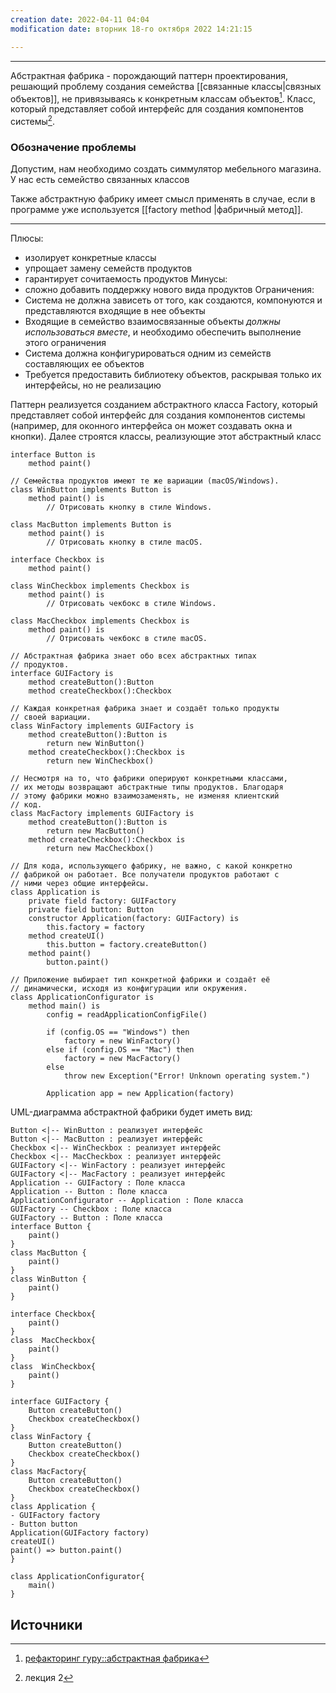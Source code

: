 ```yaml
---
creation date: 2022-04-11 04:04
modification date: вторник 18-го октября 2022 14:21:15

---
```


---
Абстрактная фабрика - порождающий паттерн проектирования, решающий проблему создания семейства [[связанные классы|связных объектов]], не привязываясь к конкретным классам объектов[^1]. Класс, который представляет собой интерфейс для создания компонентов системы[^2].


### Обозначение проблемы

Допустим, нам необходимо создать симмулятор мебельного магазина. У нас есть семейство связанных классов

Также абстрактную фабрику имеет смысл применять в случае, если в программе уже используется [[factory method |фабричный метод]]. 

---
Плюсы: 
* изолирует конкретные классы 
* упрощает замену семейств продуктов
* гарантирует сочитаемость продуктов
Минусы: 
* сложно добавить поддержку нового вида продуктов
Ограничения: 
* Система не должна зависеть от того, как создаются, компонуются и представляются входящие в нее объекты
* Входящие в семейство взаимосвязанные объекты *должны использоваться вместе*, и  необходимо обеспечить выполнение этого ограничения
* Система должна конфигурироваться одним из семейств составляющих ее объектов 
* Требуется предоставить библиотеку объектов, раскрывая только их интерфейсы, но не реализацию

Паттерн реализуется созданием абстрактного класса Factory, который представляет собой интерфейс для создания компонентов системы (например, для оконного интерфейса он может создавать окна и кнопки). Далее строятся классы, реализующие этот абстрактный класс
```
interface Button is
    method paint()

// Семейства продуктов имеют те же вариации (macOS/Windows).
class WinButton implements Button is
    method paint() is
        // Отрисовать кнопку в стиле Windows.

class MacButton implements Button is
    method paint() is
        // Отрисовать кнопку в стиле macOS.

interface Checkbox is
    method paint()

class WinCheckbox implements Checkbox is
    method paint() is
        // Отрисовать чекбокс в стиле Windows.

class MacCheckbox implements Checkbox is
    method paint() is
        // Отрисовать чекбокс в стиле macOS.

// Абстрактная фабрика знает обо всех абстрактных типах
// продуктов.
interface GUIFactory is
    method createButton():Button
    method createCheckbox():Checkbox

// Каждая конкретная фабрика знает и создаёт только продукты
// своей вариации.
class WinFactory implements GUIFactory is
    method createButton():Button is
        return new WinButton()
    method createCheckbox():Checkbox is
        return new WinCheckbox()

// Несмотря на то, что фабрики оперируют конкретными классами,
// их методы возвращают абстрактные типы продуктов. Благодаря
// этому фабрики можно взаимозаменять, не изменяя клиентский
// код.
class MacFactory implements GUIFactory is
    method createButton():Button is
        return new MacButton()
    method createCheckbox():Checkbox is
        return new MacCheckbox()

// Для кода, использующего фабрику, не важно, с какой конкретно
// фабрикой он работает. Все получатели продуктов работают с
// ними через общие интерфейсы.
class Application is
    private field factory: GUIFactory
    private field button: Button
    constructor Application(factory: GUIFactory) is
        this.factory = factory
    method createUI()
        this.button = factory.createButton()
    method paint()
        button.paint()

// Приложение выбирает тип конкретной фабрики и создаёт её
// динамически, исходя из конфигурации или окружения.
class ApplicationConfigurator is
    method main() is
        config = readApplicationConfigFile()

        if (config.OS == "Windows") then
            factory = new WinFactory()
        else if (config.OS == "Mac") then
            factory = new MacFactory()
        else
            throw new Exception("Error! Unknown operating system.")

        Application app = new Application(factory)
```

UML-диаграмма абстрактной фабрики будет иметь вид: 
```plantuml
Button <|-- WinButton : реализует интерфейс
Button <|-- MacButton : реализует интерфейс
Checkbox <|-- WinCheckbox : реализует интерфейс
Checkbox <|-- MacCheckbox : реализует интерфейс
GUIFactory <|-- WinFactory : реализует интерфейс
GUIFactory <|-- MacFactory : реализует интерфейс
Application -- GUIFactory : Поле класса
Application -- Button : Поле класса
ApplicationConfigurator -- Application : Поле класса
GUIFactory -- Checkbox : Поле класса
GUIFactory -- Button : Поле класса
interface Button {
	paint()
}
class MacButton {
	paint()
}
class WinButton {
	paint()
}

interface Checkbox{
	paint()
}
class  MacCheckbox{
	paint()
}
class  WinCheckbox{
	paint()
}

interface GUIFactory {
	Button createButton()
	Checkbox createCheckbox()
}
class WinFactory {
	Button createButton()
	Checkbox createCheckbox()
}
class MacFactory{
	Button createButton()
	Checkbox createCheckbox()
}
class Application {
- GUIFactory factory
- Button button
Application(GUIFactory factory)
createUI()
paint() => button.paint()
}

class ApplicationConfigurator{
	main()
}
```
## Источники

[^1]: [рефакторинг гуру::абстрактная фабрика](https://refactoring.guru/ru/design-patterns/abstract-factory)
[^2]: лекция 2